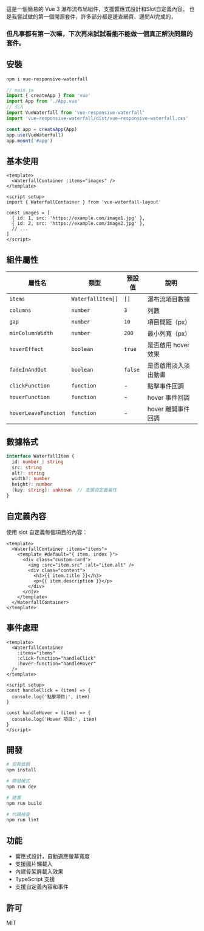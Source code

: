 這是一個簡易的 Vue 3 瀑布流布局組件，支援響應式設計和Slot自定義內容。
也是我嘗試做的第一個開源套件，許多部分都是邊查網頁、邊問AI完成的，
### 但凡事都有第一次嘛，下次再來試試看能不能做一個真正解決問題的套件。

## 安裝

```bash
npm i vue-responsive-waterfall
```
```javascript
// main.js
import { createApp } from 'vue'
import App from './App.vue'
// 引入
import VueWaterfall from 'vue-responsive-waterfall'
import 'vue-responsive-waterfall/dist/vue-responsive-waterfall.css'

const app = createApp(App)
app.use(VueWaterfall)
app.mount('#app')
```

## 基本使用

```vue
<template>
  <WaterfallContainer :items="images" />
</template>

<script setup>
import { WaterfallContainer } from 'vue-waterfall-layout'

const images = [
  { id: 1, src: 'https://example.com/image1.jpg' },
  { id: 2, src: 'https://example.com/image2.jpg' },
  // ...
]
</script>
```

## 組件屬性

| 屬性名              | 類型                            | 預設值  | 說明                     |
|--------------------|--------------------------------|--------|--------------------------|
| `items`            | `WaterfallItem[]`              | `[]`   | 瀑布流項目數據             |
| `columns`          | `number`                       | `3`    | 列數                     |
| `gap`              | `number`                       | `10`   | 項目間距（px）            |
| `minColumnWidth`   | `number`                       | `200`  | 最小列寬（px）            |
| `hoverEffect`      | `boolean`                      | `true` | 是否啟用 hover 效果       |
| `fadeInAndOut`     | `boolean`                      | `false`| 是否啟用淡入淡出動畫       |
| `clickFunction`    | `function`                     | -      | 點擊事件回調              |
| `hoverFunction`    | `function`                     | -      | hover 事件回調           |
| `hoverLeaveFunction` | `function`                   | -      | hover 離開事件回調        |


## 數據格式

```typescript
interface WaterfallItem {
  id: number | string
  src: string
  alt?: string
  width?: number
  height?: number
  [key: string]: unknown  // 支援自定義屬性
}
```

## 自定義內容

使用 slot 自定義每個項目的內容：

```vue
<template>
  <WaterfallContainer :items="items">
    <template #default="{ item, index }">
      <div class="custom-card">
        <img :src="item.src" :alt="item.alt" />
        <div class="content">
          <h3>{{ item.title }}</h3>
          <p>{{ item.description }}</p>
        </div>
      </div>
    </template>
  </WaterfallContainer>
</template>
```

## 事件處理

```vue
<template>
  <WaterfallContainer 
    :items="items"
    :click-function="handleClick"
    :hover-function="handleHover"
  />
</template>

<script setup>
const handleClick = (item) => {
  console.log('點擊項目:', item)
}

const handleHover = (item) => {
  console.log('Hover 項目:', item)
}
</script>
```

## 開發

```bash
# 安裝依賴
npm install

# 開發模式
npm run dev

# 建置
npm run build

# 代碼檢查
npm run lint
```

## 功能

- 響應式設計，自動適應螢幕寬度
- 支援圖片懶載入
- 內建骨架屏載入效果
- TypeScript 支援
- 支援自定義內容和事件

## 許可

MIT
